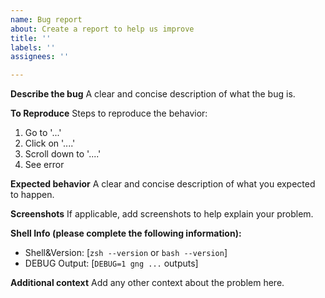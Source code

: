 ```yaml
---
name: Bug report
about: Create a report to help us improve
title: ''
labels: ''
assignees: ''

---
```


**Describe the bug**
A clear and concise description of what the bug is.

**To Reproduce**
Steps to reproduce the behavior:
1. Go to '...'
2. Click on '....'
3. Scroll down to '....'
4. See error

**Expected behavior**
A clear and concise description of what you expected to happen.

**Screenshots**
If applicable, add screenshots to help explain your problem.

**Shell Info (please complete the following information):**
 - Shell&Version: [`zsh --version` or `bash --version`]
 - DEBUG Output: [`DEBUG=1 gng ...` outputs]

**Additional context**
Add any other context about the problem here.
